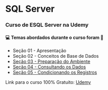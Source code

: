 # SQL Server
### Curso de ESQL Server na Udemy 
#### :computer: Temas abordados durante o curso foram :rocket:
- Seção 01 - Apresentação
- Seção 02 - Conceitos de Base de Dados
- [Seção 03 - Preparação do Ambiente](https://github.com/romulovieira777/Curso_SQL_de_Cada_Dia/tree/main/Se%C3%A7%C3%A3o%2003%20-%20Prepara%C3%A7%C3%A3o%20do%20Ambiente)
- [Seção 04 - Consultando os Dados](https://github.com/romulovieira777/Curso_SQL_de_Cada_Dia/tree/main/Se%C3%A7%C3%A3o%2004%20-%20Consultando%20os%20Dados)
- [Seção 05 - Condicionando os Registros](https://github.com/romulovieira777/Curso_SQL_de_Cada_Dia/tree/main/Se%C3%A7%C3%A3o%2005%20-%20Condicionando%20os%20Registros)


Link para o curso 100% Gratuito: [Udemy](https://www.udemy.com/course/sql-de-cada-dia/)
